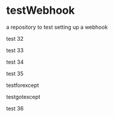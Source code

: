 # testWebhook
a repository to test setting up a webhook

test 32

test 33

test 34

test 35

testforexcept

testgotexcept

test 36
